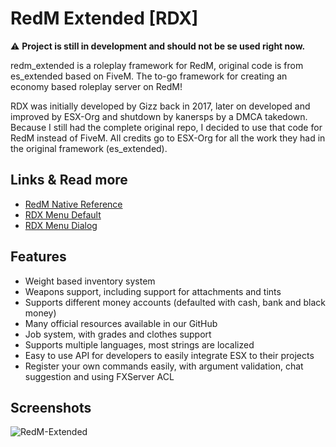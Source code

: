 # RedM Extended [RDX]
⚠️ **Project is still in development and should not be se used right now.**

redm_extended is a roleplay framework for RedM, original code is from es_extended based on FiveM. The to-go framework for creating an economy based roleplay server on RedM!

RDX was initially developed by Gizz back in 2017, later on developed and improved by ESX-Org and shutdown by kanersps by a DMCA takedown.
Because I still had the complete original repo, I decided to use that code for RedM instead of FiveM.
All credits go to ESX-Org for all the work they had in the original framework (es_extended).

## Links & Read more
- [RedM Native Reference](https://vespura.com/doc/natives/)
- [RDX Menu Default](https://github.com/TigoDevelopment/rdx_menu_default)
- [RDX Menu Dialog](https://github.com/TigoDevelopment/rdx_menu_dialog)

## Features
- Weight based inventory system
- Weapons support, including support for attachments and tints
- Supports different money accounts (defaulted with cash, bank and black money)
- Many official resources available in our GitHub
- Job system, with grades and clothes support
- Supports multiple languages, most strings are localized
- Easy to use API for developers to easily integrate ESX to their projects
- Register your own commands easily, with argument validation, chat suggestion and using FXServer ACL

## Screenshots
![RedM-Extended](https://i.imgur.com/LF3k3Eq.jpg)
